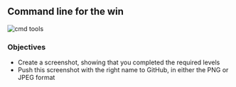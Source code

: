 ## Command line for the win

<img src="https://s3.amazonaws.com/intranet-projects-files/holbertonschool-sysadmin_devops/324/06AChAO.png" alt="cmd tools" />

### Objectives
- Create a screenshot, showing that you completed the required levels
- Push this screenshot with the right name to GitHub, in either the PNG or JPEG format
